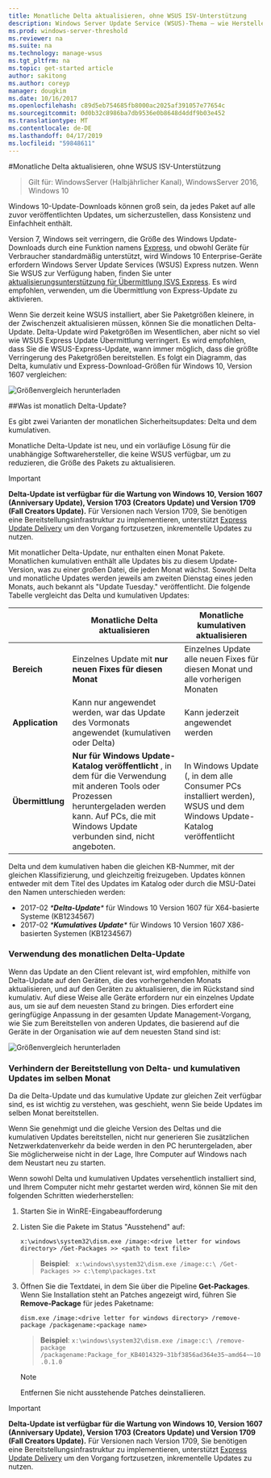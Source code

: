 ```yaml
---
title: Monatliche Delta aktualisieren, ohne WSUS ISV-Unterstützung
description: Windows Server Update Service (WSUS)-Thema – wie Hersteller ISVS (Independent Software) können vorübergehend monatliche Delta-Update statt WSUS Express Update Übermittlung Sie Größe des Pakets reduzieren
ms.prod: windows-server-threshold
ms.reviewer: na
ms.suite: na
ms.technology: manage-wsus
ms.tgt_pltfrm: na
ms.topic: get-started article
author: sakitong
ms.author: coreyp
manager: dougkim
ms.date: 10/16/2017
ms.openlocfilehash: c89d5eb754685fb8000ac2025af391057e77654c
ms.sourcegitcommit: 0d0b32c8986ba7db9536e0b8648d4ddf9b03e452
ms.translationtype: MT
ms.contentlocale: de-DE
ms.lasthandoff: 04/17/2019
ms.locfileid: "59848611"
---
```

#<a name="monthly-delta-update-isv-support-without-wsus"></a>Monatliche Delta aktualisieren, ohne WSUS ISV-Unterstützung

>Gilt für: WindowsServer (Halbjährlicher Kanal), WindowsServer 2016, Windows 10

Windows 10-Update-Downloads können groß sein, da jedes Paket auf alle zuvor veröffentlichten Updates, um sicherzustellen, dass Konsistenz und Einfachheit enthält.  

Version 7, Windows seit verringern, die Größe des Windows Update-Downloads durch eine Funktion namens [Express](https://technet.microsoft.com/library/cc708456(v=ws.10).aspx#Anchor_2), und obwohl Geräte für Verbraucher standardmäßig unterstützt, wird Windows 10 Enterprise-Geräte erfordern Windows Server Update Services (WSUS) Express nutzen. Wenn Sie WSUS zur Verfügung haben, finden Sie unter [aktualisierungsunterstützung für Übermittlung ISVS Express](express-update-delivery-ISV-support.md). Es wird empfohlen, verwenden, um die Übermittlung von Express-Update zu aktivieren. 

Wenn Sie derzeit keine WSUS installiert, aber Sie Paketgrößen kleinere, in der Zwischenzeit aktualisieren müssen, können Sie die monatlichen Delta-Update. Delta-Update wird Paketgrößen im Wesentlichen, aber nicht so viel wie WSUS Express Update Übermittlung verringert. Es wird empfohlen, dass Sie die WSUS-Express-Update, wann immer möglich, dass die größte Verringerung des Paketgrößen bereitstellen. Es folgt ein Diagramm, das Delta, kumulativ und Express-Download-Größen für Windows 10, Version 1607 vergleichen:

![Größenvergleich herunterladen](../../media/express-update-delivery-isv-support/delta-1.png)

##<a name="what-is-monthly-delta-update"></a>Was ist monatlich Delta-Update?

Es gibt zwei Varianten der monatlichen Sicherheitsupdates: Delta und dem kumulativen.

Monatliche Delta-Update ist neu, und ein vorläufige Lösung für die unabhängige Softwarehersteller, die keine WSUS verfügbar, um zu reduzieren, die Größe des Pakets zu aktualisieren.

>[!IMPORTANT]
>**Delta-Update ist verfügbar für die Wartung von Windows 10, Version 1607 (Anniversary Update), Version 1703 (Creators Update) und Version 1709 (Fall Creators Update).** Für Versionen nach Version 1709, Sie benötigen eine Bereitstellungsinfrastruktur zu implementieren, unterstützt [Express Update Delivery](express-update-delivery-ISV-support.md) um den Vorgang fortzusetzen, inkrementelle Updates zu nutzen.

Mit monatlicher Delta-Update, nur enthalten einen Monat Pakete. Monatlichen kumulativen enthält alle Updates bis zu diesem Update-Version, was zu einer großen Datei, die jeden Monat wächst. Sowohl Delta und monatliche Updates werden jeweils am zweiten Dienstag eines jeden Monats, auch bekannt als "Update Tuesday." veröffentlicht. Die folgende Tabelle vergleicht das Delta und kumulativen Updates:

|                    | Monatliche **Delta** aktualisieren                                                                                                                                                                                                       | Monatliche **kumulativen** aktualisieren                                                                                                                                                                                             |
|--------------------|--------------------------------------------------------------------------------------------------------------------------------------------------------------------------------------------------------------------------------|---------------------------------------------------------------------------------------------------------------------------------------------------------------------------------------------------------------------------|
| **Bereich**          | Einzelnes Update mit **nur neuen Fixes für diesen Monat**                                                                                                                                                                           | Einzelnes Update alle neuen Fixes für diesen Monat und alle vorherigen Monaten                                                                                                                                                   |
| **Application**    | Kann nur angewendet werden, war das Update des Vormonats angewendet (kumulativen oder Delta)                                                                                                                                           | Kann jederzeit angewendet werden                                                                                                                                                                                                |
| **Übermittlung**       | **Nur für Windows Update-Katalog veröffentlicht** , in dem für die Verwendung mit anderen Tools oder Prozessen heruntergeladen werden kann. Auf PCs, die mit Windows Update verbunden sind, nicht angeboten.                                                         | In Windows Update (, in dem alle Consumer PCs installiert werden), WSUS und dem Windows Update-Katalog veröffentlicht                                                                                                                |

Delta und dem kumulativen haben die gleichen KB-Nummer, mit der gleichen Klassifizierung, und gleichzeitig freizugeben. Updates können entweder mit dem Titel des Updates im Katalog oder durch die MSU-Datei den Namen unterschieden werden:

- 2017-02 *\***Delta-Update**\** für Windows 10 Version 1607 für X64-basierte Systeme (KB1234567)
- 2017-02 *\***Kumulatives Update**\** für Windows 10 Version 1607 X86-basierten Systemen (KB1234567)                                                                                                                                                                                                                                                                                                                                                                                                                                                                                                                                                                                                                                                                                                                                                                                                                                                                                      

### <a name="when-to-use-monthly-delta-update"></a>Verwendung des monatlichen Delta-Update

Wenn das Update an den Client relevant ist, wird empfohlen, mithilfe von Delta-Update auf den Geräten, die des vorhergehenden Monats aktualisieren, und auf den Geräten zu aktualisieren, die im Rückstand sind kumulativ. Auf diese Weise alle Geräte erfordern nur ein einzelnes Update aus, um sie auf dem neuesten Stand zu bringen. Dies erfordert eine geringfügige Anpassung in der gesamten Update Management-Vorgang, wie Sie zum Bereitstellen von anderen Updates, die basierend auf die Geräte in der Organisation wie auf dem neuesten Stand sind ist:

![Größenvergleich herunterladen](../../media/express-update-delivery-isv-support/delta-2.png)

### <a name="prevent-deployment-of-delta-and-cumulative-updates-in-the-same-month"></a>Verhindern der Bereitstellung von Delta- und kumulativen Updates im selben Monat

Da die Delta-Update und das kumulative Update zur gleichen Zeit verfügbar sind, es ist wichtig zu verstehen, was geschieht, wenn Sie beide Updates im selben Monat bereitstellen.

Wenn Sie genehmigt und die gleiche Version des Deltas und die kumulativen Updates bereitstellen, nicht nur generieren Sie zusätzlichen Netzwerkdatenverkehr da beide werden in den PC heruntergeladen, aber Sie möglicherweise nicht in der Lage, Ihre Computer auf Windows nach dem Neustart neu zu starten.

Wenn sowohl Delta und kumulativen Updates versehentlich installiert sind, und Ihrem Computer nicht mehr gestartet werden wird, können Sie mit den folgenden Schritten wiederherstellen:

1. Starten Sie in WinRE-Eingabeaufforderung
2. Listen Sie die Pakete im Status "Ausstehend" auf:

    `x:\windows\system32\dism.exe /image:<drive letter for windows directory> /Get-Packages >> <path to text file>`
 
    > **Beispiel**: ` x:\windows\system32\dism.exe /image:c:\ /Get-Packages >> c:\temp\packages.txt`
 
3. Öffnen Sie die Textdatei, in dem Sie über die Pipeline **Get-Packages**. Wenn Sie Installation steht an Patches angezeigt wird, führen Sie **Remove-Package** für jedes Paketname:
 
   `dism.exe /image:<drive letter for windows directory> /remove-package /packagename:<package name>`
 
    > **Beispiel**: `x:\windows\system32\dism.exe /image:c:\ /remove-package /packagename:Package_for_KB4014329~31bf3856ad364e35~amd64~~10.0.1.0`
 
    >[!NOTE]
    >Entfernen Sie nicht ausstehende Patches deinstallieren.

>[!IMPORTANT]
>**Delta-Update ist verfügbar für die Wartung von Windows 10, Version 1607 (Anniversary Update), Version 1703 (Creators Update) und Version 1709 (Fall Creators Update).** Für Versionen nach Version 1709, Sie benötigen eine Bereitstellungsinfrastruktur zu implementieren, unterstützt [Express Update Delivery](express-update-delivery-ISV-support.md) um den Vorgang fortzusetzen, inkrementelle Updates zu nutzen.
